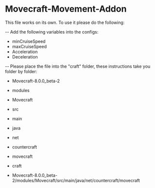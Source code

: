 # Movecraft-Movement-Addon

This file works on its own. To use it please do the following:

-- Add the following variables into the configs:

- minCruiseSpeed
- maxCruiseSpeed
- Acceleration
- Deceleration

-- Please place the file into the "craft" folder, these instructions take you folder by folder:

- Movecraft-8.0.0_beta-2
- modules
- Movecraft
- src
- main
- java
- net
- countercraft
- movecraft
- craft

- Movecraft-8.0.0_beta-2/modules/Movecraft/src/main/java/net/countercraft/movecraft
